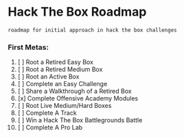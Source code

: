 # Hack The Box Roadmap

````
roadmap for initial approach in hack the box challenges
````

### First Metas:

1. [ ] Root a Retired Easy Box
2. [ ] Root a Retired Medium Box
3. [ ] Root an Active Box
4. [ ] Complete an Easy Challenge
5. [ ] Share a Walkthrough of a Retired Box
6. [x] Complete Offensive Academy Modules
7. [ ] Root Live Medium/Hard Boxes
8. [ ] Complete A Track
9. [ ] Win a Hack The Box Battlegrounds Battle
10. [ ] Complete A Pro Lab
